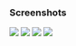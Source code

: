 <h3>Screenshots</h3>

<img src="https://pp.vk.me/c637229/v637229783/28b82/-kV7NzcpMEU.jpg">

<img src="https://pp.vk.me/c637229/v637229783/28b7a/QzyaK6vg55M.jpg"> 

<img src="https://pp.vk.me/c637229/v637229783/28b72/S_kWQs4Shh4.jpg"> 

<img src="https://pp.vk.me/c637229/v637229783/28b6a/bBSSc7faUg0.jpg"> 
